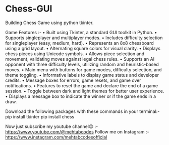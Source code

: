 # Chess-GUI
 Building Chess Game using python tkinter.

Game Features :-
• Built using Tkinter, a standard GUI toolkit in Python.
• Supports singleplayer and multiplayer modes.
• Includes difficulty selection for singleplayer (easy, medium, hard).
• Represents an 8x8 chessboard using a grid layout.
• Alternating square colors for visual clarity.
• Displays chess pieces using Unicode symbols.
• Allows piece selection and movement, validating moves against legal chess rules.
• Supports an AI opponent with three difficulty levels, utilizing random and heuristic-based moves.
• Main menu with buttons for game modes, difficulty selection, and theme toggling.
• Informative labels to display game status and developer credits.
• Message boxes for errors, game resets, and game over notifications.
• Features to reset the game and declare the end of a game session.
• Toggle between dark and light themes for better user experience.
• Displays a message box to indicate the winner or if the game ends in a draw.

Download the following packages with these commands in your terminal:-
pip install tkinter
pip install chess

Now just subscribe my youtube channel😉 :- https://www.youtube.com/@mehtabcodes
Follow me on Instagram :- https://www.instagram.com/mehtabcodesofficial
